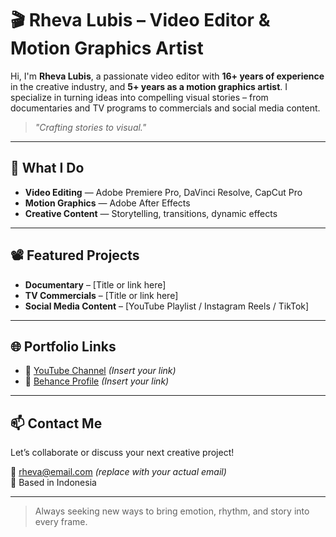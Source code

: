# 🎬 Rheva Lubis – Video Editor & Motion Graphics Artist

Hi, I'm **Rheva Lubis**, a passionate video editor with **16+ years of experience** in the creative industry, and **5+ years as a motion graphics artist**. I specialize in turning ideas into compelling visual stories – from documentaries and TV programs to commercials and social media content.

> *"Crafting stories to visual."*

---

## 💼 What I Do
- **Video Editing** — Adobe Premiere Pro, DaVinci Resolve, CapCut Pro  
- **Motion Graphics** — Adobe After Effects  
- **Creative Content** — Storytelling, transitions, dynamic effects  

---

## 📽 Featured Projects
- **Documentary** – [Title or link here]
- **TV Commercials** – [Title or link here]
- **Social Media Content** – [YouTube Playlist / Instagram Reels / TikTok]

---

## 🌐 Portfolio Links
- 🔗 [YouTube Channel](#) *(Insert your link)*
- 🔗 [Behance Profile](#) *(Insert your link)*

---

## 📫 Contact Me
Let’s collaborate or discuss your next creative project!

📧 rheva@email.com *(replace with your actual email)*  
📍 Based in Indonesia

---

> Always seeking new ways to bring emotion, rhythm, and story into every frame.
